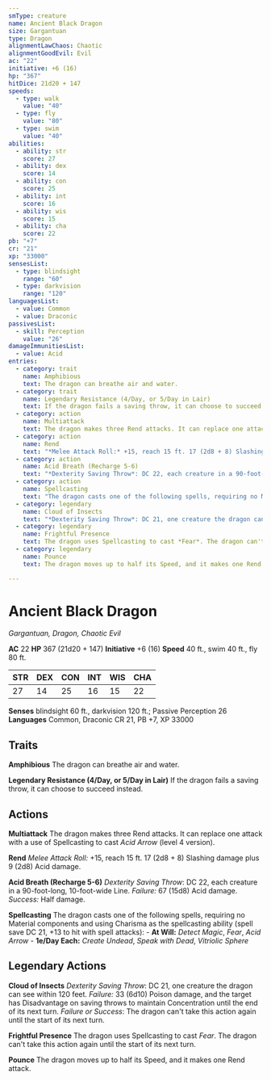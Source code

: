 ```yaml
---
smType: creature
name: Ancient Black Dragon
size: Gargantuan
type: Dragon
alignmentLawChaos: Chaotic
alignmentGoodEvil: Evil
ac: "22"
initiative: +6 (16)
hp: "367"
hitDice: 21d20 + 147
speeds:
  - type: walk
    value: "40"
  - type: fly
    value: "80"
  - type: swim
    value: "40"
abilities:
  - ability: str
    score: 27
  - ability: dex
    score: 14
  - ability: con
    score: 25
  - ability: int
    score: 16
  - ability: wis
    score: 15
  - ability: cha
    score: 22
pb: "+7"
cr: "21"
xp: "33000"
sensesList:
  - type: blindsight
    range: "60"
  - type: darkvision
    range: "120"
languagesList:
  - value: Common
  - value: Draconic
passivesList:
  - skill: Perception
    value: "26"
damageImmunitiesList:
  - value: Acid
entries:
  - category: trait
    name: Amphibious
    text: The dragon can breathe air and water.
  - category: trait
    name: Legendary Resistance (4/Day, or 5/Day in Lair)
    text: If the dragon fails a saving throw, it can choose to succeed instead.
  - category: action
    name: Multiattack
    text: The dragon makes three Rend attacks. It can replace one attack with a use of Spellcasting to cast *Acid Arrow* (level 4 version).
  - category: action
    name: Rend
    text: "*Melee Attack Roll:* +15, reach 15 ft. 17 (2d8 + 8) Slashing damage plus 9 (2d8) Acid damage."
  - category: action
    name: Acid Breath (Recharge 5-6)
    text: "*Dexterity Saving Throw*: DC 22, each creature in a 90-foot-long, 10-foot-wide Line. *Failure:*  67 (15d8) Acid damage. *Success:*  Half damage."
  - category: action
    name: Spellcasting
    text: "The dragon casts one of the following spells, requiring no Material components and using Charisma as the spellcasting ability (spell save DC 21, +13 to hit with spell attacks): - **At Will:** *Detect Magic*, *Fear*, *Acid Arrow* - **1e/Day Each:** *Create Undead*, *Speak with Dead*, *Vitriolic Sphere*"
  - category: legendary
    name: Cloud of Insects
    text: "*Dexterity Saving Throw*: DC 21, one creature the dragon can see within 120 feet. *Failure:*  33 (6d10) Poison damage, and the target has Disadvantage on saving throws to maintain  Concentration until the end of its next turn. *Failure or Success*:  The dragon can't take this action again until the start of its next turn."
  - category: legendary
    name: Frightful Presence
    text: The dragon uses Spellcasting to cast *Fear*. The dragon can't take this action again until the start of its next turn.
  - category: legendary
    name: Pounce
    text: The dragon moves up to half its Speed, and it makes one Rend attack.

---
```


# Ancient Black Dragon
*Gargantuan, Dragon, Chaotic Evil*

**AC** 22
**HP** 367 (21d20 + 147)
**Initiative** +6 (16)
**Speed** 40 ft., swim 40 ft., fly 80 ft.

| STR | DEX | CON | INT | WIS | CHA |
| --- | --- | --- | --- | --- | --- |
| 27 | 14 | 25 | 16 | 15 | 22 |

**Senses** blindsight 60 ft., darkvision 120 ft.; Passive Perception 26
**Languages** Common, Draconic
CR 21, PB +7, XP 33000

## Traits

**Amphibious**
The dragon can breathe air and water.

**Legendary Resistance (4/Day, or 5/Day in Lair)**
If the dragon fails a saving throw, it can choose to succeed instead.

## Actions

**Multiattack**
The dragon makes three Rend attacks. It can replace one attack with a use of Spellcasting to cast *Acid Arrow* (level 4 version).

**Rend**
*Melee Attack Roll:* +15, reach 15 ft. 17 (2d8 + 8) Slashing damage plus 9 (2d8) Acid damage.

**Acid Breath (Recharge 5-6)**
*Dexterity Saving Throw*: DC 22, each creature in a 90-foot-long, 10-foot-wide Line. *Failure:*  67 (15d8) Acid damage. *Success:*  Half damage.

**Spellcasting**
The dragon casts one of the following spells, requiring no Material components and using Charisma as the spellcasting ability (spell save DC 21, +13 to hit with spell attacks): - **At Will:** *Detect Magic*, *Fear*, *Acid Arrow* - **1e/Day Each:** *Create Undead*, *Speak with Dead*, *Vitriolic Sphere*

## Legendary Actions

**Cloud of Insects**
*Dexterity Saving Throw*: DC 21, one creature the dragon can see within 120 feet. *Failure:*  33 (6d10) Poison damage, and the target has Disadvantage on saving throws to maintain  Concentration until the end of its next turn. *Failure or Success*:  The dragon can't take this action again until the start of its next turn.

**Frightful Presence**
The dragon uses Spellcasting to cast *Fear*. The dragon can't take this action again until the start of its next turn.

**Pounce**
The dragon moves up to half its Speed, and it makes one Rend attack.

